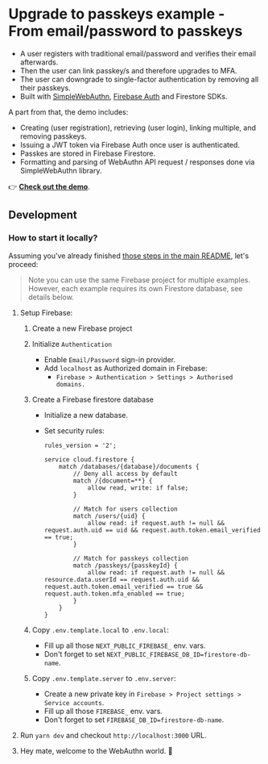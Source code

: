 # Upgrade to passkeys example - From email/password to passkeys

-   A user registers with traditional email/password and verifies their email afterwards.
-   Then the user can link passkey/s and therefore upgrades to MFA.
-   The user can downgrade to single-factor authentication by removing all their passkeys.
-   Built with [SimpleWebAuthn](https://simplewebauthn.dev), [Firebase Auth](https://firebase.google.com/docs/auth/admin/create-custom-tokens) and Firestore SDKs.

A part from that, the demo includes:

-   Creating (user registration), retrieving (user login), linking multiple, and removing passkeys.
-   Issuing a JWT token via Firebase Auth once user is authenticated.
-   Passkes are stored in Firebase Firestore.
-   Formatting and parsing of WebAuthn API request / responses done via SimpleWebAuthn library.

👉 **[Check out the demo](https://upgrade.with-webauthn.dev)**.

## Development

### How to start it locally?

Assuming you've already finished [those steps in the main README](../../README.md), let's proceed:

> Note you can use the same Firebase project for multiple examples.
> However, each example requires its own Firestore database, see details below.

1. Setup Firebase:

    1. Create a new Firebase project

    2. Initialize `Authentication`
        - Enable `Email/Password` sign-in provider.
        - Add `localhost` as Authorized domain in Firebase:
            - `Firebase > Authentication > Settings > Authorised domains.`
    3. Create a Firebase firestore database

        - Initialize a new database.
        - Set security rules:

            ```
            rules_version = '2';

            service cloud.firestore {
                match /databases/{database}/documents {
                    // Deny all access by default
                    match /{document=**} {
                        allow read, write: if false;
                    }

                    // Match for users collection
                    match /users/{uid} {
                        allow read: if request.auth != null && request.auth.uid == uid && request.auth.token.email_verified == true;
                    }

                    // Match for passkeys collection
                    match /passkeys/{passkeyId} {
                        allow read: if request.auth != null && resource.data.userId == request.auth.uid && request.auth.token.email_verified == true && request.auth.token.mfa_enabled == true;
                    }
                }
            }
            ```

    4. Copy `.env.template.local` to `.env.local`:

        - Fill up all those `NEXT_PUBLIC_FIREBASE_` env. vars.
        - Don't forget to set `NEXT_PUBLIC_FIREBASE_DB_ID=firestore-db-name`.

    5. Copy `.env.template.server` to `.env.server`:

        - Create a new private key in `Firebase > Project settings > Service accounts`.
        - Fill up all those `FIREBASE_` env. vars.
        - Don't forget to set `FIREBASE_DB_ID=firestore-db-name`.

2. Run `yarn dev` and checkout `http://localhost:3000` URL.
3. Hey mate, welcome to the WebAuthn world. 🙌
